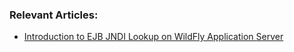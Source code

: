 ### Relevant Articles:

- [Introduction to EJB JNDI Lookup on WildFly Application Server](https://www.surya.com/wildfly-ejb-jndi)
